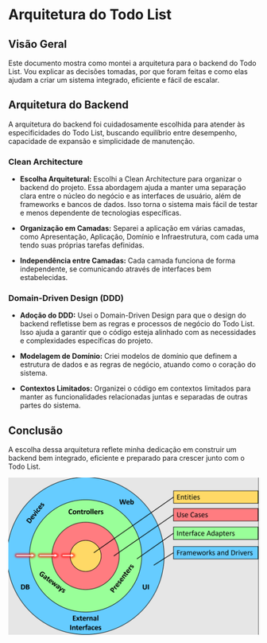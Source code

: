 # Arquitetura do Todo List

## Visão Geral

Este documento mostra como montei a arquitetura para o backend do Todo List. Vou explicar as decisões tomadas, por que foram feitas e como elas ajudam a criar um sistema integrado, eficiente e fácil de escalar.

## Arquitetura do Backend

A arquitetura do backend foi cuidadosamente escolhida para atender às especificidades do Todo List, buscando equilíbrio entre desempenho, capacidade de expansão e simplicidade de manutenção.

### Clean Architecture

- **Escolha Arquitetural:** Escolhi a Clean Architecture para organizar o backend do projeto. Essa abordagem ajuda a manter uma separação clara entre o núcleo do negócio e as interfaces de usuário, além de frameworks e bancos de dados. Isso torna o sistema mais fácil de testar e menos dependente de tecnologias específicas.

- **Organização em Camadas:** Separei a aplicação em várias camadas, como Apresentação, Aplicação, Domínio e Infraestrutura, com cada uma tendo suas próprias tarefas definidas.

- **Independência entre Camadas:** Cada camada funciona de forma independente, se comunicando através de interfaces bem estabelecidas.

### Domain-Driven Design (DDD)

- **Adoção do DDD:** Usei o Domain-Driven Design para que o design do backend refletisse bem as regras e processos de negócio do Todo List. Isso ajuda a garantir que o código esteja alinhado com as necessidades e complexidades específicas do projeto.

- **Modelagem de Domínio:** Criei modelos de domínio que definem a estrutura de dados e as regras de negócio, atuando como o coração do sistema.

- **Contextos Limitados:** Organizei o código em contextos limitados para manter as funcionalidades relacionadas juntas e separadas de outras partes do sistema.

## Conclusão

A escolha dessa arquitetura reflete minha dedicação em construir um backend bem integrado, eficiente e preparado para crescer junto com o Todo List.

![clean_arch](../images/clean_arch.png)
